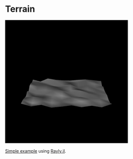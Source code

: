 # Terrain

![Simple example](/examples/simple.png?raw=true "Simple example")

[Simple example](/examples/simple.jl) using [Rayly.jl](https://github.com/jagot/Rayly.jl).
